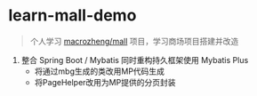 # learn-mall-demo
> 个人学习 [macrozheng/mall](https://github.com/macrozheng/mall) 项目，学习商场项目搭建并改造

1. 整合 Spring Boot / Mybatis 同时重构持久框架使用 Mybatis Plus
   * 将通过mbg生成的类改用MP代码生成
   * 将PageHelper改用为MP提供的分页封装